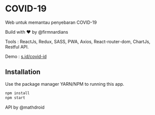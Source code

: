 # COVID-19
Web untuk memantau penyebaran COVID-19

Build with ❤️ by @firmnardians

Tools : ReactJs, Redux, SASS, PWA, Axios, React-router-dom, ChartJs, Restful API.


Demo : [s.id/covid-id](https://s.id/covid-id)

## Installation

Use the package manager YARN/NPM to running this app.
```bash
npm install
npm start
```

API by @mathdroid
